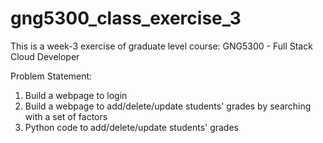 # gng5300_class_exercise_3
This is a week-3 exercise of graduate level course: GNG5300 - Full Stack Cloud Developer

Problem Statement:

1. Build a webpage to login
2. Build a webpage to add/delete/update students' grades by searching with a set of factors
3. Python code to add/delete/update students' grades
